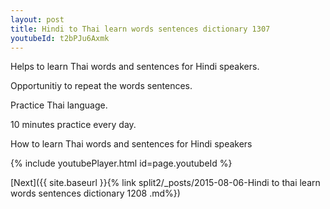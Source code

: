 ```yaml
---
layout: post
title: Hindi to Thai learn words sentences dictionary 1307 
youtubeId: t2bPJu6Axmk
---
```

 
 
Helps to learn Thai words and sentences for Hindi speakers.

Opportunitiy to repeat the words sentences. 

Practice Thai language. 
 
10 minutes practice every day. 
 
How to learn Thai words and sentences for Hindi speakers 
 
{% include youtubePlayer.html id=page.youtubeId %}
 
 
[Next]({{ site.baseurl }}{% link  split2/_posts/2015-08-06-Hindi to thai learn words sentences dictionary 1208 .md%})
 
